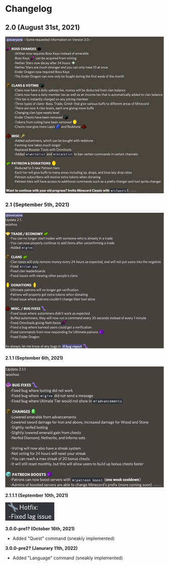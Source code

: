 # Changelog

## 2.0 (August 31st, 2021)

![](../.gitbook/assets/image.png)

### 2.1 (September 5th, 2021)

![](<../.gitbook/assets/image (2).png>)

#### 2.1.1 (September 6th, 2021)

![](<../.gitbook/assets/image (3).png>)

**2.1.1.1 (September 10th, 2021)**

![](<../.gitbook/assets/image (4).png>)

**3.0.0-pre1? (October 16th, 2021)**

* Added "Quest" command (sneakly implemented)

**3.0.0-pre2? (Janurary 11th, 2022)**

* Added "Language" command (sneakly implemented)
